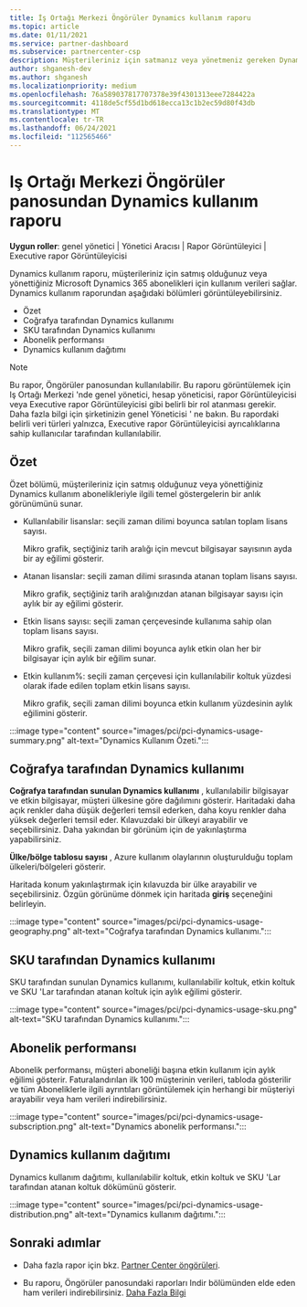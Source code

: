 ```yaml
---
title: İş Ortağı Merkezi Öngörüler Dynamics kullanım raporu
ms.topic: article
ms.date: 01/11/2021
ms.service: partner-dashboard
ms.subservice: partnercenter-csp
description: Müşterileriniz için satmanız veya yönetmeniz gereken Dynamics aboneliklerinin kullanımı hakkında daha fazla bilgi alabilirsiniz.
author: shganesh-dev
ms.author: shganesh
ms.localizationpriority: medium
ms.openlocfilehash: 76a589037817707378e39f4301313eee7284422a
ms.sourcegitcommit: 4118de5cf55d1bd618ecca13c1b2ec59d80f43db
ms.translationtype: MT
ms.contentlocale: tr-TR
ms.lasthandoff: 06/24/2021
ms.locfileid: "112565466"
---
```

# <a name="dynamics-usage-report-available-from-the-partner-center-insights-dashboard"></a>Iş Ortağı Merkezi Öngörüler panosundan Dynamics kullanım raporu

**Uygun roller**: genel yönetici | Yönetici Aracısı | Rapor Görüntüleyici | Executive rapor Görüntüleyicisi

Dynamics kullanım raporu, müşterileriniz için satmış olduğunuz veya yönettiğiniz Microsoft Dynamics 365 abonelikleri için kullanım verileri sağlar. Dynamics kullanım raporundan aşağıdaki bölümleri görüntüleyebilirsiniz.

- Özet
- Coğrafya tarafından Dynamics kullanımı
- SKU tarafından Dynamics kullanımı
- Abonelik performansı
- Dynamics kullanım dağıtımı

 > [!NOTE]
 > Bu rapor, Öngörüler panosundan kullanılabilir. Bu raporu görüntülemek için Iş Ortağı Merkezi 'nde genel yönetici, hesap yöneticisi, rapor Görüntüleyicisi veya Executive rapor Görüntüleyicisi gibi belirli bir rol atanması gerekir. Daha fazla bilgi için şirketinizin genel Yöneticisi ' ne bakın. Bu rapordaki belirli veri türleri yalnızca, Executive rapor Görüntüleyicisi ayrıcalıklarına sahip kullanıcılar tarafından kullanılabilir.

## <a name="summary"></a>Özet

Özet bölümü, müşterileriniz için satmış olduğunuz veya yönettiğiniz Dynamics kullanım abonelikleriyle ilgili temel göstergelerin bir anlık görünümünü sunar.  

- Kullanılabilir lisanslar: seçili zaman dilimi boyunca satılan toplam lisans sayısı.

   Mikro grafik, seçtiğiniz tarih aralığı için mevcut bilgisayar sayısının ayda bir ay eğilimi gösterir.

- Atanan lisanslar: seçili zaman dilimi sırasında atanan toplam lisans sayısı.

   Mikro grafik, seçtiğiniz tarih aralığınızdan atanan bilgisayar sayısı için aylık bir ay eğilimi gösterir.

- Etkin lisans sayısı: seçili zaman çerçevesinde kullanıma sahip olan toplam lisans sayısı. 

   Mikro grafik, seçili zaman dilimi boyunca aylık etkin olan her bir bilgisayar için aylık bir eğilim sunar.

- Etkin kullanım%: seçili zaman çerçevesi için kullanılabilir koltuk yüzdesi olarak ifade edilen toplam etkin lisans sayısı. 

   Mikro grafik, seçili zaman dilimi boyunca etkin kullanım yüzdesinin aylık eğilimini gösterir.

:::image type="content" source="images/pci/pci-dynamics-usage-summary.png" alt-text="Dynamics Kullanım Özeti.":::

## <a name="dynamics-usage-by-geography"></a>Coğrafya tarafından Dynamics kullanımı

**Coğrafya tarafından sunulan Dynamics kullanımı** , kullanılabilir bilgisayar ve etkin bilgisayar, müşteri ülkesine göre dağılımını gösterir. Haritadaki daha açık renkler daha düşük değerleri temsil ederken, daha koyu renkler daha yüksek değerleri temsil eder. Kılavuzdaki bir ülkeyi arayabilir ve seçebilirsiniz. Daha yakından bir görünüm için de yakınlaştırma yapabilirsiniz.

**Ülke/bölge tablosu sayısı** , Azure kullanım olaylarının oluşturulduğu toplam ülkeleri/bölgeleri gösterir.

Haritada konum yakınlaştırmak için kılavuzda bir ülke arayabilir ve seçebilirsiniz. Özgün görünüme dönmek için haritada **giriş** seçeneğini belirleyin.

:::image type="content" source="images/pci/pci-dynamics-usage-geography.png" alt-text="Coğrafya tarafından Dynamics kullanımı.":::

## <a name="dynamics-usage-by-sku"></a>SKU tarafından Dynamics kullanımı

SKU tarafından sunulan Dynamics kullanımı, kullanılabilir koltuk, etkin koltuk ve SKU 'Lar tarafından atanan koltuk için aylık eğilimi gösterir.

:::image type="content" source="images/pci/pci-dynamics-usage-sku.png" alt-text="SKU tarafından Dynamics kullanımı.":::

## <a name="subscriptions-performance"></a>Abonelik performansı

Abonelik performansı, müşteri aboneliği başına etkin kullanım için aylık eğilimi gösterir. Faturalandırılan ilk 100 müşterinin verileri, tabloda gösterilir ve tüm Aboneliklerle ilgili ayrıntıları görüntülemek için herhangi bir müşteriyi arayabilir veya ham verileri indirebilirsiniz.

:::image type="content" source="images/pci/pci-dynamics-usage-subscription.png" alt-text="Dynamics abonelik performansı.":::

## <a name="dynamics-usage-distribution"></a>Dynamics kullanım dağıtımı

Dynamics kullanım dağıtımı, kullanılabilir koltuk, etkin koltuk ve SKU 'Lar tarafından atanan koltuk dökümünü gösterir.

:::image type="content" source="images/pci/pci-dynamics-usage-distribution.png" alt-text="Dynamics kullanım dağıtımı.":::

## <a name="next-steps"></a>Sonraki adımlar

- Daha fazla rapor için bkz. [Partner Center öngörüleri](partner-center-insights.md).

- Bu raporu, Öngörüler panosundaki raporları Indir bölümünden elde eden ham verileri indirebilirsiniz. [Daha Fazla Bilgi](pci-download-reports.md) 
